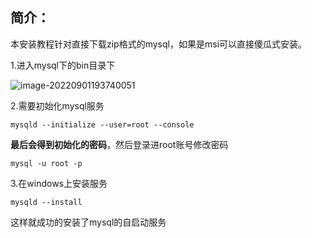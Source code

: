 ## 简介：

本安装教程针对直接下载zip格式的mysql，如果是msi可以直接傻瓜式安装。

1.进入mysql下的bin目录下

![image-20220901193740051](C:/Users/DoYou/AppData/Roaming/Typora/typora-user-images/image-20220901193740051.png)

2.需要初始化mysql服务

```
mysqld --initialize --user=root --console
```

**最后会得到初始化的密码**，然后登录进root账号修改密码

```
mysql -u root -p
```

3.在windows上安装服务

```
mysqld --install
```

这样就成功的安装了mysql的自启动服务

